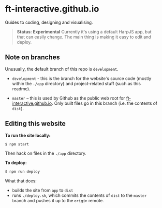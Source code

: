 # ft-interactive.github.io

Guides to coding, designing and visualising.

> **Status: Experimental**
> Currently it's using a default HarpJS app, but that can easily change. The main thing is making it easy to edit and deploy.

## Note on branches

Unusually, the default branch of this repo is `development`.

- `development` - this is the branch for the website's source code (mostly within the `./app` directory) and project-related stuff (such as this readme).

- `master` – this is used by Github as the public web root for [ft-interactive.github.io](http://ft-interactive.github.io). Only built files go in this branch (i.e. the contents of `dist`).


## Editing this website

**To run the site locally:**

```sh
$ npm start
```

Then hack on files in the `./app` directory.


**To deploy:**

```sh
$ npm run deploy
```

What that does:

- builds the site from `app` to `dist`
- runs `./deploy.sh`, which commits the contents of `dist` to the `master` branch and pushes it up to the `origin` remote.
